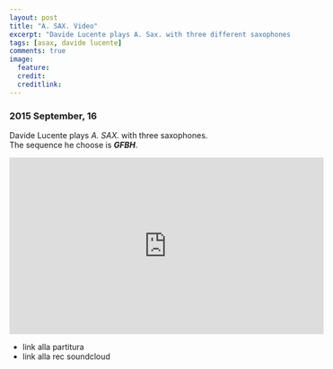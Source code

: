 ```yaml
---
layout: post
title: "A. SAX. Video"
excerpt: "Davide Lucente plays A. Sax. with three different saxophones."
tags: [asax, davide lucente]
comments: true
image:
  feature: 
  credit: 
  creditlink: 
---
```


### 2015 September, 16 

Davide Lucente plays *A. SAX.* with three saxophones.    
The sequence he choose is ***GFBH***.

<iframe
  width="560"
  height="315"
  src="https://www.youtube.com/embed/LA9oJingdc8"
  frameborder="0"
  allowfullscreen>
</iframe>
<p></p>

 - link alla partitura
 - link alla rec soundcloud
 


